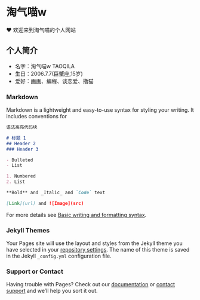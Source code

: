 # 淘气喵w
♥ 欢迎来到淘气喵的个人网站
## 个人简介
- 名字：淘气喵w TAOQILA
- 生日：2006.7.7(巨蟹座,15岁)
- 爱好：画画、编程、谈恋爱、撸猫

### Markdown

Markdown is a lightweight and easy-to-use syntax for styling your writing. It includes conventions for

```markdown
语法高亮代码块

# 标题 1
## Header 2
### Header 3

- Bulleted
- List

1. Numbered
2. List

**Bold** and _Italic_ and `Code` text

[Link](url) and ![Image](src)
```

For more details see [Basic writing and formatting syntax](https://docs.github.com/en/github/writing-on-github/getting-started-with-writing-and-formatting-on-github/basic-writing-and-formatting-syntax).

### Jekyll Themes

Your Pages site will use the layout and styles from the Jekyll theme you have selected in your [repository settings](https://github.com/TAOQILA/taoqila.github.io/settings/pages). The name of this theme is saved in the Jekyll `_config.yml` configuration file.

### Support or Contact

Having trouble with Pages? Check out our [documentation](https://docs.github.com/categories/github-pages-basics/) or [contact support](https://support.github.com/contact) and we’ll help you sort it out.
